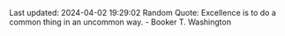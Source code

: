 Last updated: 2024-04-02 19:29:02
Random Quote: Excellence is to do a common thing in an uncommon way. - Booker T. Washington